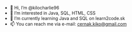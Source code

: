 - 👋 Hi, I’m @kilocharlie96
- 👀 I’m interested in Java, SQL, HTML, CSS
- 🌱 I’m currently learning Java and SQL on learn2code.sk
- 📫 You can reach me via e-mail: cernak.kiko@gmail.com

<!---
kilocharlie96/kilocharlie96 is a ✨ special ✨ repository because its `README.md` (this file) appears on your GitHub profile.
You can click the Preview link to take a look at your changes.
--->
